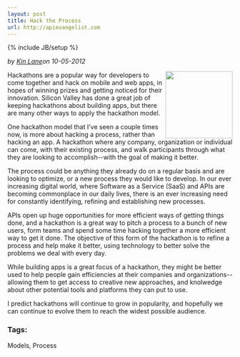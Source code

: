```yaml
---
layout: post
title: Hack the Process
url: http://apievangelist.com
---
```

{% include JB/setup %}<div><i><span class="small">by</span> <a href="https://plus.google.com/106460238807821851374" rel="author">Kin Lane</a><span class="small">on</span> <span class="post-date">10-05-2012</span></i><p><img src="https://s3.amazonaws.com/kinlane-productions/gears-grey.jpeg" alt="" width="150" align="right" /></p>
<p>Hackathons are a popular way for developers to come together and hack on mobile and web apps, in hopes of winning prizes and getting noticed for their innovation. Silicon Valley has done a great job of keeping hackathons about building apps, but there are many other ways to apply the hackathon model.</p>
<p>One hackathon model that I&rsquo;ve seen a couple times now, is more about hacking a process, rather than hacking an app. A hackathon where any company, organization or individual can come, with their existing process, and walk participants through what they are looking to accomplish--with the goal of making it better.</p>
<p>The process could be anything they already do on a regular basis and are looking to optimize, or a new process they would like to develop. In our ever increasing digital world, where Software as a Service (SaaS) and APIs are becoming commonplace in our daily lives, there is an ever increasing need for constantly identifying, refining and establishing new processes.</p>
<p>APIs open up huge opportunities for more efficient ways of getting things done, and a hackathon is a great way to pitch a process to a bunch of new users, form teams and spend some time hacking together a more efficient way to get it done. The objective of this form of the hackathon is to refine a process and help make it better, using technology to better solve the problems we deal with every day.</p>
<p>While building apps is a great focus of a hackathon, they might be better used to help people gain efficiencies at their companies and organizations--allowing them to get access to creative new approaches, and knolwedge about other potential tools and platforms they can put to use. &nbsp;</p>
<p>I predict hackathons will continue to grow in popularity, and hopefully we can continue to evolve them to reach the widest possible audience. &nbsp;</p><h3>Tags:</h3>Models, Process</div>